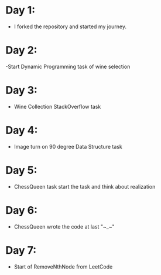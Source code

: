 # Day 1:
- I forked the repository and started my journey.
# Day 2:
-Start Dynamic Programming task of wine selection 
# Day 3:
- Wine Collection StackOverflow task
# Day 4:
- Image turn on 90 degree Data Structure task
# Day 5:
- ChessQueen task start the task and think about realization
# Day 6:
- ChessQueen wrote the code at last "~_~"
# Day 7:
- Start of RemoveNthNode from LeetCode
